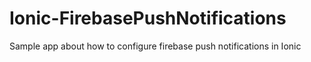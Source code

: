 # Ionic-FirebasePushNotifications
Sample app about how to configure firebase push notifications in Ionic
